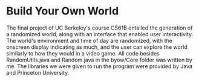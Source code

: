 # Build Your Own World
The final project of UC Berkeley's course CS61B entailed the generation of a randomized world, along with an interface that enabled user interactivity. The world's environment and time of day are randomized, with the onscreen display indicating as much, and the user can explore the world similarly to how they would in a video game.
All code besides RandomUtils.java and Random.java in the byow/Core folder was written by me. The libraries we were given to run the program were provided by Java and Princeton University.
